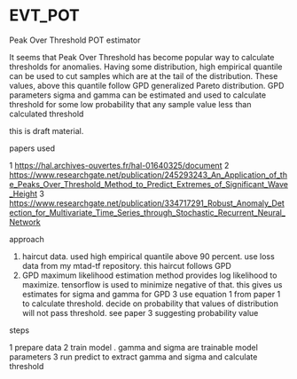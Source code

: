 # EVT_POT
Peak Over Threshold POT estimator

It seems that Peak Over Threshold has become popular way to calculate thresholds for anomalies. Having some distribution, high empirical quantile can be used to cut samples which are at the tail of the distribution. These values, above this quantile follow GPD generalized Pareto distribution. GPD parameters sigma and gamma can be estimated and used to calculate threshold for some low probability that any sample value less than calculated threshold

this is draft material. 

papers used 

1 https://hal.archives-ouvertes.fr/hal-01640325/document
2 https://www.researchgate.net/publication/245293243_An_Application_of_the_Peaks_Over_Threshold_Method_to_Predict_Extremes_of_Significant_Wave_Height
3 https://www.researchgate.net/publication/334717291_Robust_Anomaly_Detection_for_Multivariate_Time_Series_through_Stochastic_Recurrent_Neural_Network

approach

1. haircut data. used high empirical quantile above 90 percent. use loss data from my mtad-tf repository. this haircut follows GPD
2. GPD maximum likelihood estimation method provides log likelihood to maximize. tensorflow is used to minimize negative of that. this gives us estimates for sigma and gamma for GPD
3 use equation 1 from paper 1 to calculate threshold. decide on probability that values of distribution will not pass threshold. see paper 3 suggesting probability value

steps

1 prepare data 
2 train model . gamma and sigma are trainable model parameters
3 run predict to extract gamma and sigma and calculate threshold
